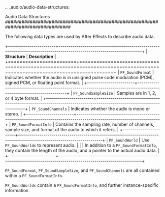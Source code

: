 .. _audio/audio-data-structures:

Audio Data Structures
################################################################################

The following data types are used by After Effects to describe audio data.

+------------------------+------------------------------------------------------------------------------------------------------------------------+
|     **Structure**      |                                                    **Description**                                                     |
+========================+========================================================================================================================+
| ``PF_SoundFormat``     | Indicates whether the audio is in unsigned pulse code modulation (PCM), signed PCM, or floating point format.          |
+------------------------+------------------------------------------------------------------------------------------------------------------------+
| ``PF_SoundSampleSize`` | Samples are in 1, 2, or 4 byte format.                                                                                 |
+------------------------+------------------------------------------------------------------------------------------------------------------------+
| ``PF_SoundChannels``   | Indicates whether the audio is mono or stereo.                                                                         |
+------------------------+------------------------------------------------------------------------------------------------------------------------+
| ``PF_SoundFormatInfo`` | Contains the sampling rate, number of channels, sample size, and format of the audio to which it refers.               |
+------------------------+------------------------------------------------------------------------------------------------------------------------+
| ``PF_SoundWorld``      | Use ``PF_SoundWorlds`` to represent audio.                                                                             |
|                        | In addition to a ``PF_SoundFormatInfo``, they contain the length of the audio, and a pointer to the actual audio data. |
+------------------------+------------------------------------------------------------------------------------------------------------------------+

``PF_SoundFormat``, ``PF_SoundSampleSize``, and ``PF_SoundChannels`` are all contained within a ``PF_SoundFormatInfo``.

``PF_SoundWorlds`` contain a ``PF_SoundFormatInfo``, and further instance-specific information.


